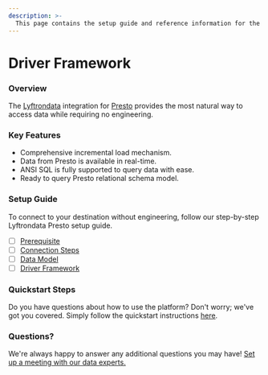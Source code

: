 ```yaml
---
description: >-
  This page contains the setup guide and reference information for the Presto source connector.
---
```


# Driver Framework

### Overview

The [Lyftrondata](https://www.lyftrondata.com/) integration for [Presto](None) provides the most natural way to access data while requiring no engineering.

### Key Features

* Comprehensive incremental load mechanism.
* Data from Presto is available in real-time.&#x20;
* ANSI SQL is fully supported to query data with ease.
* Ready to query Presto relational schema model.

### Setup Guide

To connect to your destination without engineering, follow our step-by-step Lyftrondata Presto setup guide.

* [ ] [Prerequisite](../prerequisite.md)
* [ ] [Connection Steps](../connection-steps.md)
* [ ] [Data Model](../data-model/erd.md)
* [ ] [Driver Framework](../driver-framework/)

### Quickstart Steps

Do you have questions about how to use the platform? Don't worry; we've got you covered. Simply follow the quickstart instructions [here](../driver-framework/README.md).

### Questions? <a href="#questions" id="questions"></a>

We're always happy to answer any additional questions you may have! [Set up a meeting with our data experts.](https://www.lyftrondata.com/book-a-meeting/)


